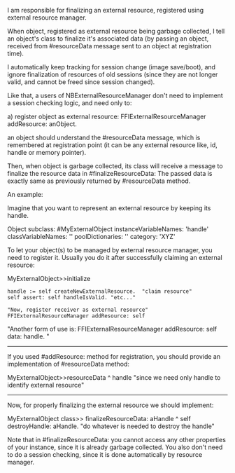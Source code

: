 I am responsible for finalizing an external resource, registered using external resource manager.

When object, registered as external resource being garbage collected,
I tell an object's class to finalize it's associated data (by passing an object,
received from #resourceData message sent to an object at registration time).

I automatically keep tracking for session change (image save/boot), and ignore finalization of resources of old sessions (since they are not longer valid,
and cannot be freed since session changed).

Like that, a users of NBExternalResourceManager don't need to implement a session checking logic, and need only to:

a) register object as external resource:
     FFIExternalResourceManager addResource: anObject.

an object should understand the #resourceData message, which is remembered at registration point (it can be any external resource like, id, handle or memory pointer).

Then, when object is garbage collected, its class will receive a message to finalize the resource data in #finalizeResourceData:
The passed data is exactly same as previously returned by #resourceData method.

An example:

Imagine that you want to represent an external resource by keeping its handle.

Object subclass: #MyExternalObject
 	instanceVariableNames: 'handle'
	classVariableNames: ''
	poolDictionaries: ''
	category: 'XYZ'
	

To let your object(s) to be managed by external resource manager, you need to register it.
Usually you do it after successfully claiming an external resource:

MyExternalObject>>initialize

	handle := self createNewExternalResource.  "claim resource"
	self assert: self handleIsValid. "etc..."
	
	"Now, register receiver as external resource" 
	FFIExternalResourceManager addResource: self 
"Another form of use is: 
	FFIExternalResourceManager addResource: self data: handle.
"

----  
If you used #addResource: method for registration, you should provide an implementation of #resourceData method:

MyExternalObject>>resourceData
	^ handle "since we need only handle to identify external resource"

----	
Now, for properly finalizing the external resource we should implement:

MyExternalObject class>> finalizeResourceData: aHandle
	^ self destroyHandle: aHandle. "do whatever is needed to destroy the handle"

Note that in #finalizeResourceData: you cannot access any other properties of your instance, since it is already garbage collected. You also don't need to do a session checking, since it is done automatically by resource manager. 
